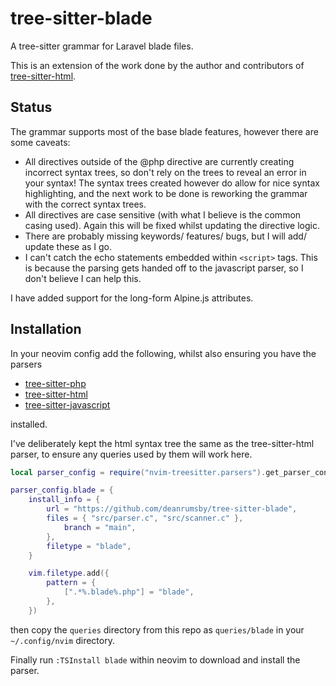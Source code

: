 # tree-sitter-blade

A tree-sitter grammar for Laravel blade files.

This is an extension of the work done by the author and contributors of [tree-sitter-html](https://github.com/tree-sitter/tree-sitter-html).

## Status

The grammar supports most of the base blade features, however there are some caveats:

- All directives outside of the @php directive are currently creating incorrect syntax trees, so don't rely on
  the trees to reveal an error in your syntax! The syntax trees created however do allow for nice syntax highlighting,
  and the next work to be done is reworking the grammar with the correct syntax trees.
- All directives are case sensitive (with what I believe is the common casing used). Again this will be fixed whilst
  updating the directive logic.
- There are probably missing keywords/ features/ bugs, but I will add/ update these as I go.
- I can't catch the echo statements embedded within `<script>` tags. This is because the parsing gets handed off to the
  javascript parser, so I don't believe I can help this.

I have added support for the long-form Alpine.js attributes.

## Installation

In your neovim config add the following, whilst also ensuring you have the parsers

- [tree-sitter-php](https://github.com/tree-sitter/tree-sitter-php)
- [tree-sitter-html](https://github.com/tree-sitter/tree-sitter-html)
- [tree-sitter-javascript](https://github.com/tree-sitter/tree-sitter-javascript)

installed.

I've deliberately kept the html syntax tree the same as the tree-sitter-html parser, to ensure any queries used by
them will work here.

```lua
local parser_config = require("nvim-treesitter.parsers").get_parser_configs()

parser_config.blade = {
    install_info = {
		url = "https://github.com/deanrumsby/tree-sitter-blade",
		files = { "src/parser.c", "src/scanner.c" },
			branch = "main",
		},
		filetype = "blade",
	}

	vim.filetype.add({
		pattern = {
			[".*%.blade%.php"] = "blade",
		},
	})
```

then copy the `queries` directory from this repo as `queries/blade` in your `~/.config/nvim` directory.

Finally run `:TSInstall blade` within neovim to download and install the parser.
